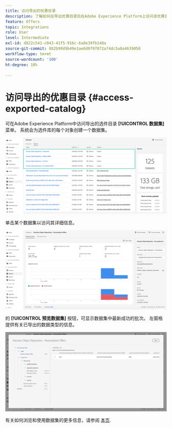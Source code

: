 ```yaml
---
title: 访问导出的优惠目录
description: 了解如何在导出优惠目录后在Adobe Experience Platform上访问该优惠目录
feature: Offers
topic: Integrations
role: User
level: Intermediate
exl-id: d822c541-c043-41f5-916c-6a8e39fb148a
source-git-commit: 882b99d9b49e1ae6d0f97872a74dc5a8a4639050
workflow-type: tm+mt
source-wordcount: '100'
ht-degree: 10%

---
```


# 访问导出的优惠目录 {#access-exported-catalog}

可在Adobe Experience Platform中访问导出的选件目录 **[!UICONTROL 数据集]** 菜单。 系统会为选件库的每个对象创建一个数据集。

![](../assets/datasets-list.png)

单击某个数据集以访问其详细信息。

![](../assets/dataset-activity.png)

的 **[!UICONTROL 预览数据集]** 按钮，可显示数据集中最新成功的批次。 左窗格提供有关已导出的数据类型的信息。

![](../assets/dataset-preview.png)

有关如何浏览和使用数据集的更多信息，请参阅 [本页](../../start/get-started-datasets.md).
